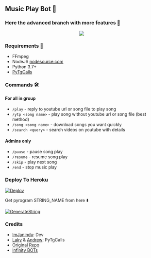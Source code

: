 <h2 align="centre">Music Play Bot 🎵</h2>

### Here the advanced branch with more features 🙂

<p align="center">
  <img src="https://telegra.ph/file/e1d2e60a756b2cda8a058.jpg">
</p>

<h3>Requirements 📝</h3>

- FFmpeg
- NodeJS [nodesource.com](https://nodesource.com/)
- Python 3.7+
- [PyTgCalls](https://github.com/pytgcalls/pytgcalls)

### Commands 🛠
#### For all in group
- `/play` - reply to youtube url or song file to play song
- `/ytp <song name>` - play song without youtube url or song file (best method)
- `/song <song name>` - download songs you want quickly
- `/search <query>` - search videos on youtube with details

#### Admins only
- `/pause` - pause song play
- `/resume` - resume song play
- `/skip` - play next song
- `/end` - stop music play

### Deploy To Heroku</h4>

[![Deploy](https://www.herokucdn.com/deploy/button.svg)](https://heroku.com/deploy?template=https://github.com/sangrambghangale/TelegramGroupMusicPlayer)

Get pyrogram STRING_NAME from here ⬇️

[![GenerateString](https://img.shields.io/badge/repl.it-generateString-yellowgreen)](https://replit.com/@SpEcHiDe/GenerateStringSession)

### Credits
- [ImJanindu](https://github.com/Imjanindu): Dev
- [Laky](https://github.com/Laky-64) & [Andrew](https://github.com/AndrewLaneX): PyTgCalls
- [Original Repo](https://github.com/suprojects/CallsMusic)
- [Infinity BOTs](https://t.me/Infinity_BOTs)
